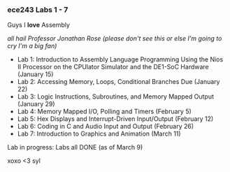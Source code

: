 ### ece243 Labs 1 - 7
Guys I **love** Assembly

*all hail Professor Jonathan Rose (please don't see this or else I'm going to cry I'm a big fan)*

- Lab 1: Introduction to Assembly Language Programming Using the Nios II Processor on the CPUlator Simulator and the DE1-SoC Hardware (January 15)
- Lab 2: Accessing Memory, Loops, Conditional Branches Due (January 22)
- Lab 3: Logic Instructions, Subroutines, and Memory Mapped Output (January 29)
- Lab 4: Memory Mapped I/O, Polling and Timers (February 5)
- Lab 5: Hex Displays and Interrupt-Driven Input/Output (February 12)
- Lab 6: Coding in C and Audio Input and Output (February 26)
- Lab 7: Introduction to Graphics and Animation (March 11)

Lab in progress: Labs all DONE (as of March 9)

xoxo <3 syl
